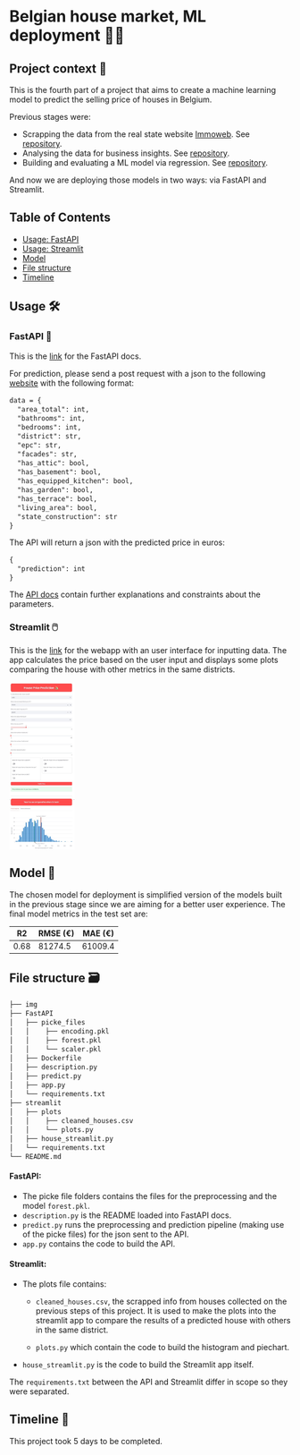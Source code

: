 # Belgian house market, ML deployment 👩‍💻

## Project context 📝

This is the fourth part of a project that aims to create a machine learning model to predict the selling price of houses in Belgium.

Previous stages were:

- Scrapping the data from the real state website [Immoweb](https://www.immoweb.be/). See [repository](https://github.com/niels-demeyer/immo-eliza-scraping-scrapegoat).
- Analysing the data for business insights. See [repository](https://github.com/Yanina-Andriienko/immo-eliza-scrapeGOATS-analysis).
- Building and evaluating a ML model via regression. See [repository](https://github.com/andreaharit/05-immoeliza-ml-Andrea).

And now we are deploying those models in two ways: via FastAPI and Streamlit.

## Table of Contents

- [Usage: FastAPI](#fastapi)
- [Usage: Streamlit](#streamlit)
- [Model](#model)
- [File structure](#structure)
- [Timeline](#timeline)

## Usage 🛠

<a id="fastapi"></a>
### FastAPI 🚀

This is the [link](https://immo-eliza-deployment-o9qq.onrender.com/docs) for the FastAPI docs.

For prediction, please send a post request with a json to the following [website](https://immo-eliza-deployment-o9qq.onrender.com/predict) with the following format:

    data = {
      "area_total": int,
      "bathrooms": int,
      "bedrooms": int,
      "district": str,
      "epc": str,
      "facades": str,
      "has_attic": bool,
      "has_basement": bool,
      "has_equipped_kitchen": bool,
      "has_garden": bool,
      "has_terrace": bool,
      "living_area": bool,
      "state_construction": str
    }

The API will return a json with the predicted price in euros:

    {
      "prediction": int
    }
    
The [API docs](https://immo-eliza-deployment-o9qq.onrender.com/docs) contain further explanations and constraints about the parameters.

<a id="streamlit"></a> 

### Streamlit 🖱️
This is the [link](https://immo-eliza-deployment-1-rhgt.onrender.com/) for the webapp with an user interface for inputting data.
The app calculates the price based on the user input and displays some plots comparing the house with other metrics in the same districts.


<div style="max-height: 300px;">
    <img src="img\streamlit_example.jpg" alt="Streamlit app" style="width: auto; height: 300px;">
</div>

<a id="model"></a>
## Model 🤖

The chosen model for deployment is simplified version of the models built in the previous stage since we are aiming for a better user experience. 
The final model metrics in the test set are:

|   R2 |	RMSE (€) | MAE (€)|
| ----- | ------- | ---------- |
| 0.68 | 81274.5 | 61009.4 |

<a id="structure"></a>
## File structure 🗃️

    ├── img
    ├── FastAPI
    │   ├── picke_files
    │   │    ├── encoding.pkl
    │   │    ├── forest.pkl
    │   │    └── scaler.pkl
    │   ├── Dockerfile
    │   ├── description.py
    │   ├── predict.py
    │   ├── app.py
    │   └── requirements.txt
    ├── streamlit
    │   ├── plots
    │   │    ├── cleaned_houses.csv
    │   │    └── plots.py
    │   ├── house_streamlit.py
    │   └── requirements.txt
    └── README.md

#### FastAPI:

- The picke file folders contains the files for the preprocessing and the model `forest.pkl`.
- `description.py` is the README loaded into FastAPI docs.
- `predict.py` runs the preprocessing and prediction pipeline (making use of the picke files) for the json sent to the API.
- `app.py` contains the code to build the API. 


#### Streamlit:

- The plots file contains:

    - `cleaned_houses.csv`, the scrapped info from houses collected on the previous steps of this project. It is used to make the plots into the streamlit app to compare the results of a predicted house with others in the same district. 

    - `plots.py` which contain the code to build the histogram and piechart.
- `house_streamlit.py` is the code to build the Streamlit app itself.


The `requirements.txt` between the API and Streamlit differ in scope so they were separated.
️
<a id="timeline"></a>

## Timeline 📅

This project took 5 days to be completed.
